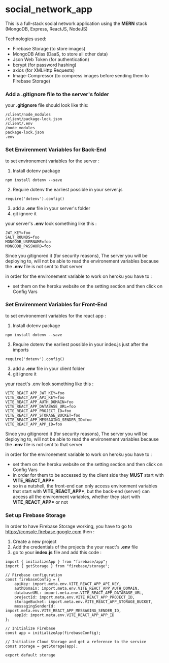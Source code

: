 # social_network_app

This is a full-stack social network application using the **MERN** stack (MongoDB, Express, ReactJS, NodeJS)

Technologies used:

- Firebase Storage (to store images)
- MongoDB Atlas (DaaS, to store all other data)
- Json Web Token (for authentication)
- bcrypt (for password hashing)
- axios (for XMLHttp Requests)
- Image-Compressor (to compress images before sending them to Firebase Storage)

### Add a .gitignore file to the server's folder

your **.gitignore** file should look like this:

```
/client/node_modules
/client/package-lock.json
/client/.env
/node_modules
package-lock.json
.env
```

### Set Envirenment Variables for Back-End

to set environement variables for the server :

1. Install dotenv package

```
npm install dotenv --save
```

2. Require dotenv the earliest possible in your server.js

```
require('dotenv').config()
```

3. add a **.env** file in your server's folder
4. git ignore it

your server's **.env** look something like this :

```
JWT_KEY=foo
SALT_ROUNDS=foo
MONGODB_USERNAME=foo
MONGODB_PASSWORD=foo
```

Since you gitignored it (for security reasons), The server you will be deploying to, will not be able to read the environement variables because the **.env** file is not sent to that server

in order for the environement variable to work on heroku you have to :

- set them on the heroku website on the setting section and then click on Config Vars

### Set Envirenment Variables for Front-End

to set environement variables for the react app :

1. Install dotenv package

```
npm install dotenv --save
```

2. Require dotenv the earliest possible in your index.js just after the imports

```
require('dotenv').config()
```

3. add a **.env** file in your client folder
4. git ignore it

your react's .env look something like this :

```
VITE_REACT_APP_JWT_KEY=foo
VITE_REACT_APP_API_KEY=foo
VITE_REACT_APP_AUTH_DOMAIN=foo
VITE_REACT_APP_DATABASE_URL=foo
VITE_REACT_APP_PROJECT_ID=foo
VITE_REACT_APP_STORAGE_BUCKET=foo
VITE_REACT_APP_MESSAGING_SENDER_ID=foo
VITE_REACT_APP_APP_ID=foo
```

Since you gitignored it (for security reasons), The server you will be deploying to, will not be able to read the environement variables because the **.env** file is not sent to that server

in order for the environement variable to work on heroku you have to :

- set them on the heroku website on the setting section and then click on Config Vars
- in order for them to be accessed by the client side they **MUST** start with **VITE_REACT_APP\***
- so in a nutshell, the front-end can only access environment variables that start with **VITE_REACT_APP\***, but the back-end (server) can access all the environment variables, whether they start with **VITE_REACT_APP\*** or not

### Set up Firebase Storage

In order to have Firebase Storage working, you have to go to https://console.firebase.google.com then :

1. Create a new project
2. Add the credentials of the projects the your react's **.env** file
3. go to your **index.js** file and add this code :

```
import { initializeApp } from "firebase/app";
import { getStorage } from "firebase/storage";

// Firebase configuration
const firebaseConfig = {
    apiKey: import.meta.env.VITE_REACT_APP_API_KEY,
    authDomain: import.meta.env.VITE_REACT_APP_AUTH_DOMAIN,
    databaseURL: import.meta.env.VITE_REACT_APP_DATABASE_URL,
    projectId: import.meta.env.VITE_REACT_APP_PROJECT_ID,
    storageBucket: import.meta.env.VITE_REACT_APP_STORAGE_BUCKET,
    messagingSenderId: import.meta.env.VITE_REACT_APP_MESSAGING_SENDER_ID,
    appId: import.meta.env.VITE_REACT_APP_APP_ID
};

// Initialize Firebase
const app = initializeApp(firebaseConfig);

// Initialize Cloud Storage and get a reference to the service
const storage = getStorage(app);

export default storage
```

